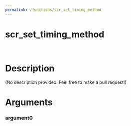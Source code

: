 ```yaml
---
permalink: /functions/scr_set_timing_method
---
```

# scr_set_timing_method  
&nbsp;  
# Description  
(No description provided. Feel free to make a pull request!) 
&nbsp;  
# Arguments
### argument0

&nbsp;    


